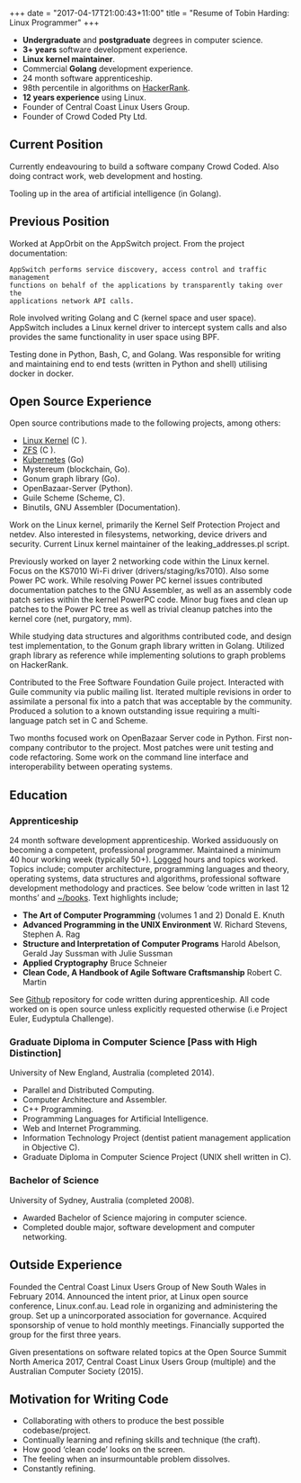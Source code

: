 +++
date = "2017-04-17T21:00:43+11:00"
title = "Resume of Tobin Harding: Linux Programmer"
+++

* **Undergraduate** and **postgraduate** degrees in computer science.
* **3+ years** software development experience.
* **Linux kernel maintainer**.
* Commercial **Golang** development experience.
* 24 month software apprenticeship.
* 98th percentile in algorithms on [HackerRank](https://www.hackerrank.com/tcharding).
* **12 years experience** using Linux.
* Founder of Central Coast Linux Users Group.
* Founder of Crowd Coded Pty Ltd.

## Current Position

Currently endeavouring to build a software company Crowd Coded.  Also doing
contract work, web development and hosting.

Tooling up in the area of artificial intelligence (in Golang). 

## Previous Position

Worked at AppOrbit on the AppSwitch project.  From the project documentation:

	AppSwitch performs service discovery, access control and traffic management
	functions on behalf of the applications by transparently taking over the
	applications network API calls. 

Role involved writing Golang and C (kernel space and user space).  AppSwitch
includes a Linux kernel driver to intercept system calls and also provides the
same functionality in user space using BPF.

Testing done in Python, Bash, C, and Golang.  Was responsible for writing and
maintaining end to end tests (written in Python and shell) utilising docker in
docker.

## Open Source Experience

Open source contributions made to the following projects, among others:

* [Linux Kernel](http://git.kernel.org/cgit/linux/kernel/git/torvalds/linux.git/log/?qt=grep&q=me%40tobin.cc)
 (C ).
* [ZFS](https://github.com/pulls?utf8=%E2%9C%93&q=is%3Apr+author%3Atcharding+zfs+) (C ).
* [Kubernetes](https://github.com/pulls?utf8=%E2%9C%93&q=is%3Apr+author%3Atcharding+kubernetes+) (Go) 
* Mystereum (blockchain, Go).
* Gonum graph library (Go).
* OpenBazaar-Server (Python).
* Guile Scheme (Scheme, C).
* Binutils, GNU Assembler (Documentation).

Work on the Linux kernel, primarily the Kernel Self Protection Project and
netdev. Also interested in filesystems, networking, device drivers and
security. Current Linux kernel maintainer of the leaking_addresses.pl script.

Previously worked on layer 2 networking code within the Linux kernel. Focus on
the KS7010 Wi-Fi driver (drivers/staging/ks7010).  Also some Power PC work.
While resolving Power PC kernel issues contributed documentation patches to the
GNU Assembler, as well as an assembly code patch series within the kernel
PowerPC code.  Minor bug fixes and clean up patches to the Power PC tree as well
as trivial cleanup patches into the kernel core (net, purgatory, mm).

While studying data structures and algorithms contributed code, and design test
implementation, to the Gonum graph library written in Golang.  Utilized graph
library as reference while implementing solutions to graph problems on
HackerRank.

Contributed to the Free Software Foundation Guile project.  Interacted with
Guile community via public mailing list.  Iterated multiple revisions in order
to assimilate a personal fix into a patch that was acceptable by the community.
Produced a solution to a known outstanding issue requiring a multi-language
patch set in C and Scheme.

Two months focused work on OpenBazaar Server code in Python.  First non-company
contributor to the project.  Most patches were unit testing and code
refactoring.  Some work on the command line interface and interoperability
between operating systems.

## Education

### Apprenticeship

24 month software development apprenticeship.  Worked assiduously on becoming a
competent, professional programmer.  Maintained a minimum 40 hour working week
(typically 50+).
 [Logged](https://github.com/tcharding/work-logs) hours and topics
worked.  Topics include; computer architecture,
programming languages and theory, operating systems, data structures
and algorithms, professional software development methodology and practices.  See
below ‘code written in last 12 months’ and
[~/books](http://tobin.cc/reading-list).  Text highlights include;

* **The Art of Computer Programming** (volumes 1 and 2) Donald E. Knuth
* **Advanced Programming in the UNIX Environment** W. Richard Stevens, Stephen A. Rag
* **Structure and Interpretation of Computer Programs** Harold Abelson, Gerald
  Jay Sussman with Julie Sussman
* **Applied Cryptography** Bruce Schneier
* **Clean Code, A Handbook of Agile Software Craftsmanship** Robert C. Martin

See [Github](https://github.com/tcharding/self_learning) repository for code
written during apprenticeship.  All code worked on is open source unless
explicitly requested otherwise (i.e Project Euler, Eudyptula Challenge).

### Graduate Diploma in Computer Science [Pass with High Distinction]

University of New England, Australia (completed 2014).

* Parallel and Distributed Computing.
* Computer Architecture and Assembler.
* C++ Programming.
* Programming Languages for Artificial Intelligence.
* Web and Internet Programming.
* Information Technology Project (dentist patient management application in Objective C).
* Graduate Diploma in Computer Science Project (UNIX shell written in C).

### Bachelor of Science
University of Sydney, Australia (completed 2008).

* Awarded Bachelor of Science majoring in computer science. 
* Completed double major, software development and computer networking.

## Outside Experience

Founded the Central Coast Linux Users Group of New South Wales in
February 2014.  Announced the intent prior, at Linux open source
conference, Linux.conf.au.  Lead role in organizing and administering
the group.  Set up a unincorporated association for
governance.  Acquired sponsorship of venue to hold monthly
meetings.  Financially supported the group for the first three years.

Given presentations on software related topics at the Open Source Summit North
America 2017, Central Coast Linux Users Group (multiple) and the Australian
Computer Society (2015).

## Motivation for Writing Code

* Collaborating with others to produce the best possible codebase/project.
* Continually learning and refining skills and technique (the craft).
* How good ‘clean code’ looks on the screen.
* The feeling when an insurmountable problem dissolves.
* Constantly refining.
